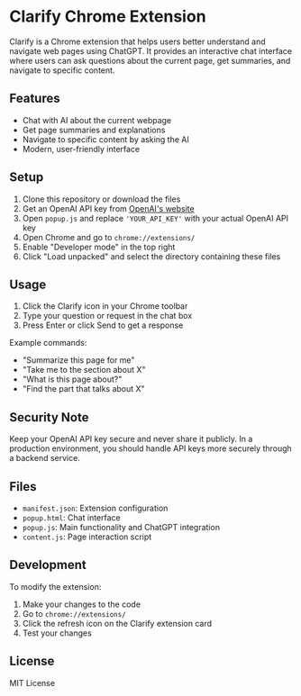 # Clarify Chrome Extension

Clarify is a Chrome extension that helps users better understand and navigate web pages using ChatGPT. It provides an interactive chat interface where users can ask questions about the current page, get summaries, and navigate to specific content.

## Features

- Chat with AI about the current webpage
- Get page summaries and explanations
- Navigate to specific content by asking the AI
- Modern, user-friendly interface

## Setup

1. Clone this repository or download the files
2. Get an OpenAI API key from [OpenAI's website](https://platform.openai.com/)
3. Open `popup.js` and replace `'YOUR_API_KEY'` with your actual OpenAI API key
4. Open Chrome and go to `chrome://extensions/`
5. Enable "Developer mode" in the top right
6. Click "Load unpacked" and select the directory containing these files

## Usage

1. Click the Clarify icon in your Chrome toolbar
2. Type your question or request in the chat box
3. Press Enter or click Send to get a response

Example commands:
- "Summarize this page for me"
- "Take me to the section about X"
- "What is this page about?"
- "Find the part that talks about X"

## Security Note

Keep your OpenAI API key secure and never share it publicly. In a production environment, you should handle API keys more securely through a backend service.

## Files

- `manifest.json`: Extension configuration
- `popup.html`: Chat interface
- `popup.js`: Main functionality and ChatGPT integration
- `content.js`: Page interaction script

## Development

To modify the extension:
1. Make your changes to the code
2. Go to `chrome://extensions/`
3. Click the refresh icon on the Clarify extension card
4. Test your changes

## License

MIT License 